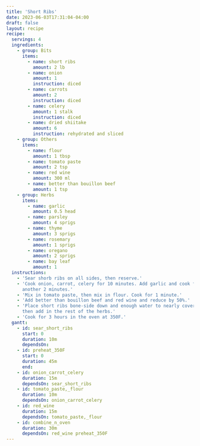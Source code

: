 ```yaml
---
title: 'Short Ribs'
date: 2023-06-03T17:31:04-04:00
draft: false
layout: recipe
recipe:
  servings: 4
  ingredients:
    - group: Bits
      items:
        - name: short ribs
          amount: 2 lb
        - name: onion
          amount: 1
          instruction: diced
        - name: carrots
          amount: 2
          instruction: diced
        - name: celery
          amount: 1 stalk
          instruction: diced
        - name: dried shiitake
          amount: 6
          instruction: rehydrated and sliced
    - group: Others
      items:
        - name: flour
          amount: 1 tbsp
        - name: tomato paste
          amount: 2 tsp
        - name: red wine
          amount: 300 ml
        - name: better than bouillon beef
          amount: 1 tsp
    - group: Herbs
      items:
        - name: garlic
          amount: 0.5 head
        - name: parsley
          amount: 4 sprigs
        - name: thyme
          amount: 3 sprigs
        - name: rosemary
          amount: 1 sprigs
        - name: oregano
          amount: 2 sprigs
        - name: bay leaf
          amount: 1
  instructions:
    - 'Sear shorb ribs on all sides, then reserve.'
    - 'Cook onion, carrot, celery for 10 minutes. Add garlic and cook for
      another 2 minutes.'
    - 'Mix in tomato paste, then mix in flour. Cook for 1 minute.'
    - 'Add better than bouillon beef and red wine and reduce by 50%.'
    - 'Place short ribs bone-side down and enough water to nearly cover the beef,
      then add in the rest of the herbs.'
    - 'Cook for 3 hours in the oven at 350F.'
  gantt:
    - id: sear_short_ribs
      start: 0
      duration: 10m
      dependsOn:
    - id: preheat_350F
      start: 0
      duration: 45m
      end:
    - id: onion_carrot_celery
      duration: 15m
      dependsOn: sear_short_ribs
    - id: tomato_paste,_flour
      duration: 10m
      dependsOn: onion_carrot_celery
    - id: red_wine
      duration: 15m
      dependsOn: tomato_paste,_flour
    - id: combine_n_oven
      duration: 30m
      dependsOn: red_wine preheat_350F
---
```

